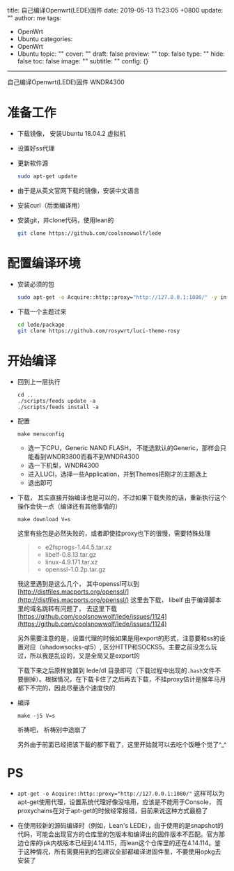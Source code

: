 title: 自己编译Openwrt(LEDE)固件
date: 2019-05-13 11:23:05 +0800
update: ""
author: me
tags:
- OpenWrt
- Ubuntu
categories:
- OpenWrt
- Ubuntu
topic: ""
cover: ""
draft: false
preview: ""
top: false
type: ""
hide: false
toc: false
image: ""
subtitle: ""
config: {}


---


自己编译Openwrt(LEDE)固件 WNDR4300
<!--more-->

# 准备工作

- 下载镜像， 安装Ubuntu 18.04.2 虚拟机
- 设置好ss代理
- 更新软件源

  ```bash
  sudo apt-get update
  ```
- 由于是从英文官网下载的镜像，安装中文语言
- 安装curl（后面编译用）
- 安装git，并clone代码，使用lean的

  ```bash
  git clone https://github.com/coolsnowwolf/lede
  ```

# 配置编译环境

- 安装必须的包

  ```bash
  sudo apt-get -o Acquire::http::proxy="http://127.0.0.1:1080/" -y install build-essential asciidoc binutils bzip2 gawk gettext git libncurses5-dev libz-dev patch unzip zlib1g-dev lib32gcc1 libc6-dev-i386 subversion flex uglifyjs git-core gcc-multilib p7zip p7zip-full msmtp libssl-dev texinfo libglib2.0-dev xmlto qemu-utils upx autoconf automake libtool autopoint
  ```

- 下载一个主题过来 

  ```bash
  cd lede/package
  git clone https://github.com/rosywrt/luci-theme-rosy
  ```  


# 开始编译 


- 回到上一层执行

  ```
  cd ..
  ./scripts/feeds update -a 
  ./scripts/feeds install -a 
  ```
 
- 配置

  ```
  make menuconfig
  ```

  - 选一下CPU，Generic NAND FLASH， 不能选默认的Generic，那样会只能看到WNDR3800而看不到WNDR4300
  - 选一下机型，WNDR4300
  - 进入LUCI，选择一些Application，并到Themes把刚才的主题选上
  - 退出即可


- 下载， 其实直接开始编译也是可以的，不过如果下载失败的话，重新执行这个操作会快一点（编译还有其他事情的）

  ```
  make download V=s
  ```

  这里有些包是必然失败的，或者即使挂proxy也下的很慢，需要特殊处理

  > - e2fsprogs-1.44.5.tar.xz
  > - libelf-0.8.13.tar.gz
  > - linux-4.9.171.tar.xz
  > - openssl-1.0.2p.tar.gz

  我这里遇到是这么几个， 其中openssl可以到 [http://distfiles.macports.org/openssl/](http://distfiles.macports.org/openssl/) 这里去下载， libelf 由于编译脚本里的域名跳转有问题了， 去这里下载 [https://github.com/coolsnowwolf/lede/issues/1124](https://github.com/coolsnowwolf/lede/issues/1124)

  另外需要注意的是，设置代理的时候如果是用export的形式，注意要和ss的设置对应（shadowsocks-qt5）, 区分HTTP和SOCKS5。主要之前没怎么玩过，所以我是乱设的，又是全局又是export的

  下载下来之后原样放置到 lede/dl 目录即可（下载过程中出现的`.hash`文件不要删掉）。根据情况，在下载卡住了之后再去下载，不挂proxy估计是猴年马月都下不完的，因此尽量选个速度快的



- 编译
  
  ```
  make -j5 V=s
  ```

  祈祷吧， 祈祷别中途崩了

  另外由于前面已经把该下载的都下载了，这里开始就可以去吃个饭睡个觉了^_^

# PS
- `apt-get -o Acquire::http::proxy="http://127.0.0.1:1080/"` 这样可以为apt-get使用代理，设置系统代理好像没啥用，应该是不能用于Console， 而proxychains在对于apt-get的时候经常报错，目前来说这种方式最稳了

- 在使用较新的源码编译时（例如，Lean's LEDE），由于使用的是snapshot的代码，可能会出现官方的仓库里的包版本和编译出的固件版本不匹配。官方那边仓库的ipk内核版本已经到4.14.115，而lean这个仓库里的还在4.14.114。鉴于这种情况，所有需要用到的包建议全部都编译进固件里，不要使用opkg去安装了

